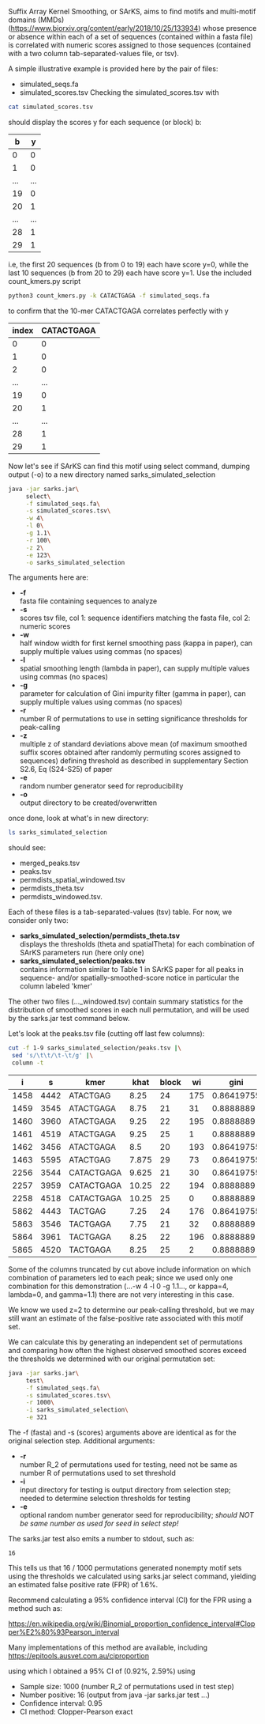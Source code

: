 Suffix Array Kernel Smoothing, or SArKS, aims to find motifs and
multi-motif domains (MMDs)
(https://www.biorxiv.org/content/early/2018/10/25/133934) whose
presence or absence within each of a set of sequences (contained
within a fasta file) is correlated with numeric scores assigned to
those sequences (contained with a two column tab-separated-values
file, or tsv).

A simple illustrative example is provided here by the pair of files:
- simulated_seqs.fa
- simulated_scores.tsv
Checking the simulated_scores.tsv with

```bash
cat simulated_scores.tsv
```

should display the scores y for each sequence (or block) b:

| b  | y  |
|----|----|
| 0  | 0  |
| 1  | 0  |
|... |... |
| 19 | 0  |
| 20 | 1  |
|... |... |
| 28 | 1  |
| 29 | 1  |

i.e, the first 20 sequences (b from 0 to 19) each have score y=0,
while the last 10 sequences (b from 20 to 29) each have score y=1.
Use the included count_kmers.py script

```bash
python3 count_kmers.py -k CATACTGAGA -f simulated_seqs.fa
```

to confirm that the 10-mer CATACTGAGA correlates perfectly with y

| index | CATACTGAGA |
|-------|------------|
| 0	    | 0          |
| 1	    | 0          |
| 2	    | 0          |
|...    | ...        |
| 19    | 0          |
| 20    | 1          |
|...    | ...        |
| 28    | 1          |
| 29    | 1          |

Now let's see if SArKS can find this motif using select command,
dumping output (-o) to a new directory named sarks\_simulated\_selection

```bash
java -jar sarks.jar\
     select\
     -f simulated_seqs.fa\
     -s simulated_scores.tsv\
     -w 4\
     -l 0\
     -g 1.1\
     -r 100\
     -z 2\
     -e 123\
     -o sarks_simulated_selection
```

The arguments here are:

- **-f**  
  fasta file containing sequences to analyze
- **-s**  
  scores tsv file, col 1: sequence identifiers matching the fasta file,
  col 2: numeric scores
- **-w**  
  half window width for first kernel smoothing pass (kappa in paper),
  can supply multiple values using commas (no spaces)
- **-l**  
  spatial smoothing length (lambda in paper),
  can supply multiple values using commas (no spaces)
- **-g**  
  parameter for calculation of Gini impurity filter (gamma in paper),
  can supply multiple values using commas (no spaces)
- **-r**  
  number R of permutations to use in setting significance thresholds
  for peak-calling
- **-z**  
  multiple z of standard deviations above mean (of maximum smoothed suffix
  scores obtained after randomly permuting scores assigned to sequences)
  defining threshold as described in
  supplementary Section S2.6, Eq (S24-S25) of paper
- **-e**  
  random number generator seed for reproducibility
- **-o**  
  output directory to be created/overwritten

once done, look at what's in new directory:

```bash
ls sarks_simulated_selection
```

should see:

- merged\_peaks.tsv
- peaks.tsv
- permdists\_spatial\_windowed.tsv
- permdists\_theta.tsv
- permdists\_windowed.tsv.

Each of these files is a tab-separated-values (tsv) table. For now, we
consider only two:

- **sarks_simulated_selection/permdists_theta.tsv**  
  displays the thresholds (theta and spatialTheta) for each
  combination of SArKS parameters run (here only one)
- **sarks_simulated_selection/peaks.tsv**  
  contains information similar to Table 1 in SArKS paper for
  all peaks in sequence- and/or spatially-smoothed-score
  notice in particular the column labeled 'kmer'

The other two files (..._windowed.tsv) contain summary statistics for
the distribution of smoothed scores in each null permutation, and will
be used by the sarks.jar test command below.

Let's look at the peaks.tsv file (cutting off last few columns):

```bash
cut -f 1-9 sarks_simulated_selection/peaks.tsv |\
 sed 's/\t\t/\t-\t/g' |\
 column -t
```

|    i |    s | kmer       |  khat | block |  wi |       gini | score | windowed |
|------|------|------------|-------|-------|-----|------------|-------|----------|
| 1458 | 4442 | ATACTGAG   |  8.25 |    24 | 175 | 0.86419755 |   1.0 |      1.0 |
| 1459 | 3545 | ATACTGAGA  |  8.75 |    21 |  31 |  0.8888889 |   1.0 |      1.0 |
| 1460 | 3960 | ATACTGAGA  |  9.25 |    22 | 195 |  0.8888889 |   1.0 |      1.0 |
| 1461 | 4519 | ATACTGAGA  |  9.25 |    25 |   1 |  0.8888889 |   1.0 |      1.0 |
| 1462 | 3456 | ATACTGAGA  |   8.5 |    20 | 193 | 0.86419755 |   1.0 |      1.0 |
| 1463 | 5595 | ATACTGAG   | 7.875 |    29 |  73 | 0.86419755 |   1.0 |      1.0 |
| 2256 | 3544 | CATACTGAGA | 9.625 |    21 |  30 | 0.86419755 |   1.0 |      1.0 |
| 2257 | 3959 | CATACTGAGA | 10.25 |    22 | 194 |  0.8888889 |   1.0 |      1.0 |
| 2258 | 4518 | CATACTGAGA | 10.25 |    25 |   0 |  0.8888889 |   1.0 |      1.0 |
| 5862 | 4443 | TACTGAG    |  7.25 |    24 | 176 | 0.86419755 |   1.0 |      1.0 |
| 5863 | 3546 | TACTGAGA   |  7.75 |    21 |  32 |  0.8888889 |   1.0 |      1.0 |
| 5864 | 3961 | TACTGAGA   |  8.25 |    22 | 196 |  0.8888889 |   1.0 |      1.0 |
| 5865 | 4520 | TACTGAGA   |  8.25 |    25 |   2 |  0.8888889 |   1.0 |      1.0 |

Some of the columns truncated by cut above include information on
which combination of parameters led to each peak; since we
used only one combination for this demonstration
(...-w 4 -l 0 -g 1.1..., or kappa=4, lambda=0, and gamma=1.1)
there are not very interesting in this case.

We know we used z=2 to determine our peak-calling threshold,
but we may still want an estimate of the false-positive rate
associated with this motif set.

We can calculate this by generating an independent set of
permutations and comparing how often the highest observed
smoothed scores exceed the thresholds we determined with
our original permutation set:

```bash
java -jar sarks.jar\
     test\
     -f simulated_seqs.fa\
     -s simulated_scores.tsv\
     -r 1000\
     -i sarks_simulated_selection\
     -e 321
```
The -f (fasta) and -s (scores) arguments above are identical as for
the original selection step. Additional arguments:

- **-r**  
  number R_2 of permutations used for testing,
  need not be same as number R of permutations used to set threshold
- **-i**  
  input directory for testing is output directory from selection step;
  needed to determine selection thresholds for testing
- **-e**  
  optional random number generator seed for reproducibility;
  *should NOT be same number as used for seed in select step!*

The sarks.jar test also emits a number to stdout, such as:

```
16
```

This tells us that 16 / 1000 permutations generated nonempty motif
sets using the thresholds we calculated using sarks.jar select
command, yielding an estimated false positive rate (FPR) of 1.6%.

Recommend calculating a 95% confidence interval (CI) for the FPR using
a method such as:

https://en.wikipedia.org/wiki/Binomial_proportion_confidence_interval#Clopper%E2%80%93Pearson_interval

Many implementations of this method are available, including
https://epitools.ausvet.com.au/ciproportion

using which I obtained a 95% CI of (0.92%, 2.59%) using
- Sample size: 1000 (number R_2 of permutations used in test step)
- Number positive: 16 (output from java -jar sarks.jar test ...)
- Confidence interval: 0.95
- CI method: Clopper-Pearson exact

